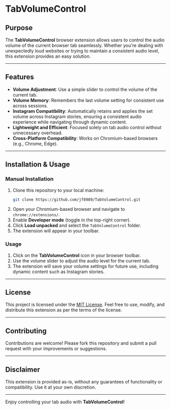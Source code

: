# TabVolumeControl

## Purpose
The **TabVolumeControl** browser extension allows users to control the audio volume of the current browser tab seamlessly. Whether you're dealing with unexpectedly loud websites or trying to maintain a consistent audio level, this extension provides an easy solution.

---

## Features
- **Volume Adjustment**: Use a simple slider to control the volume of the current tab.
- **Volume Memory**: Remembers the last volume setting for consistent use across sessions.
- **Instagram Compatibility**: Automatically retains and applies the set volume across Instagram stories, ensuring a consistent audio experience while navigating through dynamic content.
- **Lightweight and Efficient**: Focused solely on tab audio control without unnecessary overhead.
- **Cross-Platform Compatibility**: Works on Chromium-based browsers (e.g., Chrome, Edge).

---

## Installation & Usage

### Manual Installation
1. Clone this repository to your local machine:
   ```bash
   git clone https://github.com/jf8989/TabVolumeControl.git
   ```
2. Open your Chromium-based browser and navigate to `chrome://extensions/`.
3. Enable **Developer mode** (toggle in the top-right corner).
4. Click **Load unpacked** and select the `TabVolumeControl` folder.
5. The extension will appear in your toolbar.

### Usage
1. Click on the **TabVolumeControl** icon in your browser toolbar.
2. Use the volume slider to adjust the audio level for the current tab.
3. The extension will save your volume settings for future use, including dynamic content such as Instagram stories.

---

## License

This project is licensed under the [MIT License](https://opensource.org/licenses/MIT). Feel free to use, modify, and distribute this extension as per the terms of the license.

---

## Contributing
Contributions are welcome! Please fork this repository and submit a pull request with your improvements or suggestions.

---

## Disclaimer
This extension is provided as-is, without any guarantees of functionality or compatibility. Use it at your own discretion.

---

Enjoy controlling your tab audio with **TabVolumeControl**!
